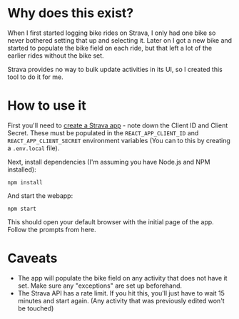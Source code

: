 # Why does this exist?

When I first started logging bike rides on Strava, I only had one bike so never bothered
setting that up and selecting it. Later on I got a new bike and started to populate the bike
field on each ride, but that left a lot of the earlier rides without the bike set.

Strava provides no way to bulk update activities in its UI, so I created this tool to do it for me.

# How to use it

First you'll need to [create a Strava app](https://www.strava.com/settings/api) - note down the Client ID and Client Secret. These must be populated in the `REACT_APP_CLIENT_ID` and `REACT_APP_CLIENT_SECRET` environment variables (You can to this by creating a `.env.local` file).

Next, install dependencies (I'm assuming you have Node.js and NPM installed):

`npm install`

And start the webapp:

`npm start`

This should open your default browser with the initial page of the app. Follow the prompts from here.

# Caveats

- The app will populate the bike field on any activity that does not have it set. Make sure any "exceptions" are set up beforehand.
- The Strava API has a rate limit. If you hit this, you'll just have to wait 15 minutes and start again. (Any activity that was previously edited won't be touched)
